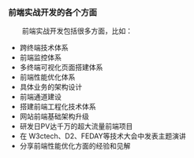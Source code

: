 ### 前端实战开发的各个方面

　　前端实战开发包括很多方面，比如：

- 跨终端技术体系
- 前端监控体系
- 多终端可视化页面搭建体系
- 前端性能优化体系
- 具体业务的架构设计
- 前端通道建设
- 搭建前端工程化技术体系
- 网站前端基础架构升级
- 研发日PV达千万的超大流量前端项目
- 在 W3ctech、D2、FEDAY等技术大会中发表主题演讲
- 分享前端性能优化方面的经验和见解
